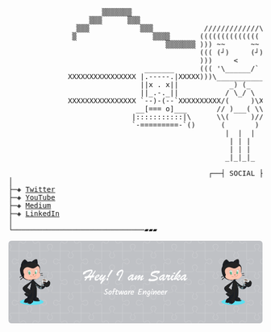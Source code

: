 <pre>
                      ▒▒▒▒▒▒▒                                         ▒▒▒▒      
                   ▒▒▒      ▒▒▒                                     ▒▒▒  ▒▒     
                ▒▒▒            ▒▒▒            /////////////\\\\     ▒▒    ▒▒▒▒▒▒
               ▒                  ▒▒▒▒       (((((((((((((( \\\\    ▒▒          
                                     ▒▒▒▒▒▒▒ ))) ~~      ~~  (((▒▒▒▒▒           
                                             ((( (┘)     (┘) )))                
                                             )))     <       (((                
                                _______      ((( '\______/`  )))                
              XXXXXXXXXXXXXXXX |.-----.|XXXXX)))\___________/((( XXXXXXXXXXXXXXX
                               ||x . x||            _) (_                       
                               ||_.-._||           / \_/ \                      
              XXXXXXXXXXXXXXXX `--)-(--`XXXXXXXXXX/(     )\XXXXXXXXXXXXXXXXXXXXX
                              __[=== o]___       // )___( \\                    
                             |:::::::::::|\      \\(     )//                    
                             `-=========-`()      (       )                     
                                                   |  |  |                      
                                                    | | |                       
                                                    | | |                       
                                                   _|_|_|_ 
                                               
                                               ┌──┤ SOCIAL ├─────────▰▰▰
│
├─◈ <a href="https://twitter.com/Rijfas1">Twitter</a>
├─◈ <a href="https://www.youtube.com/@rijfas2623">YouTube</a>
├─◈ <a href="https://medium.com/@sarika.ks.official">Medium</a>
├─◈ <a href="https://www.linkedin.com/in/sarika-k-s-b094b61ba/">LinkedIn</a>
│
└───────────────────────────────▰▰▰                                                                           
</pre>
![](./github-header-image.png)
